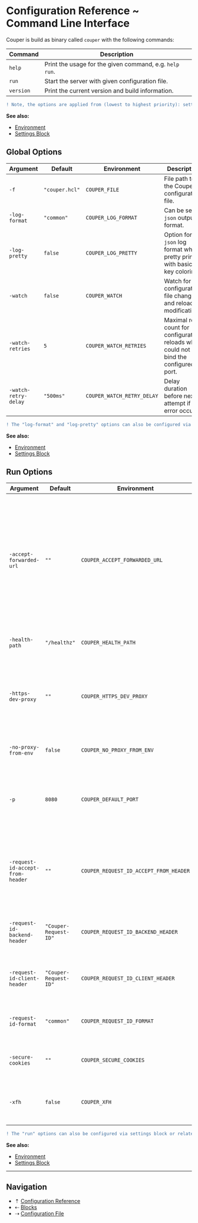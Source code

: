 # Configuration Reference ~ Command Line Interface

Couper is build as binary called `couper` with the following commands:

| Command   | Description |
| --------- | ----------- |
| `help`    | Print the usage for the given command, e.g. `help run`. |
| `run`     | Start the server with given configuration file. |
| `version` | Print the current version and build information. |

```diff
! Note, the options are applied from (lowest to highest priority): settings block, command line interface, environment.
```

**See also:**

* [Environment](environment.md)
* [Settings Block](blocks/settings.md)

## Global Options

| Argument             | Default        | Environment                | Description |
| -------------------- | -------------- | -------------------------- | ----------- |
| `-f`                 | `"couper.hcl"` | `COUPER_FILE`              | File path to the Couper configuration file. |
| `-log-format`        | `"common"`     | `COUPER_LOG_FORMAT`        | Can be set to `json` output format. |
| `-log-pretty`        | `false`        | `COUPER_LOG_PRETTY`        | Option for `json` log format which pretty prints with basic key coloring. |
| `-watch`             | `false`        | `COUPER_WATCH`             | Watch for configuration file changes and reload on modifications. |
| `-watch-retries`     | `5`            | `COUPER_WATCH_RETRIES`     | Maximal retry count for configuration reloads which could not bind the configured port. |
| `-watch-retry-delay` | `"500ms"`      | `COUPER_WATCH_RETRY_DELAY` | Delay duration before next attempt if an error occurs. |

```diff
! The "log-format" and "log-pretty" options can also be configured via settings block or related environment variables.
```

**See also:**

* [Environment](environment.md)
* [Settings Block](blocks/settings.md)

## Run Options

| Argument                         | Default               | Environment                            | Description  |
| -------------------------------- | --------------------- | -------------------------------------- | ------------ |
| `-accept-forwarded-url`          | `""`                  | `COUPER_ACCEPT_FORWARDED_URL`          | Which `X-Forwarded-*` request HTTP header fields should be accepted to change the [Variables](variables/request.md) `request.url`, `request.origin`, `request.protocol`, `request.host`, `request.port`. Comma-separated list of values. Valid values: `proto`, `host`, `port`. |
| `-health-path`                   | `"/healthz"`          | `COUPER_HEALTH_PATH`                   | Path for health-check requests for all servers and ports. |
| `-https-dev-proxy`               | `""`                  | `COUPER_HTTPS_DEV_PROXY`               | List of TLS port mappings to define the TLS listen port and the target one. A self-signed certificate will be generated on the fly based on given hostname. |
| `-no-proxy-from-env`             | `false`               | `COUPER_NO_PROXY_FROM_ENV`             | Disables the connect hop to configured [proxy via environment](https://godoc.org/golang.org/x/net/http/httpproxy). |
| `-p`                             | `8080`                | `COUPER_DEFAULT_PORT`                  | Sets the default port to the given value. Does not override explicit `[host:port]` configurations of the `hosts` attribute in the [Server Blocks](blocks/server.md).          |
| `-request-id-accept-from-header` | `""`                  | `COUPER_REQUEST_ID_ACCEPT_FROM_HEADER` | Name of a client request HTTP header field that transports the [`request.id`](variables/request.md) which Couper takes for logging and transport to the backend (if configured). |
| `-request-id-backend-header`     | `"Couper-Request-ID"` | `COUPER_REQUEST_ID_BACKEND_HEADER`     | Name of a HTTP header field which Couper uses to transport the [`request.id`](variables/request.md) to the backend. |
| `-request-id-client-header`      | `"Couper-Request-ID"` | `COUPER_REQUEST_ID_CLIENT_HEADER`      | Name of a HTTP header field which Couper uses to transport the [`request.id`](variables/request.md) to the client. |
| `-request-id-format`             | `"common"`            | `COUPER_REQUEST_ID_FORMAT`             | If set to `uuid4` a [RFC 4122](https://datatracker.ietf.org/doc/html/rfc4122) UUID is used for [`request.id`](variables/request.md) and related log fields. |
| `-secure-cookies`                | `""`                  | `COUPER_SECURE_COOKIES`                | If set to `"strip"`, the `Secure` flag is removed from all `Set-Cookie` HTTP header fields. |
| `-xfh`                           | `false`               | `COUPER_XFH`                           | Global configuration which uses the `Forwarded-Host` header instead of the request host. |

```diff
! The "run" options can also be configured via settings block or related environment variables.
```

**See also:**

* [Environment](environment.md)
* [Settings Block](blocks/settings.md)

-----

## Navigation

* &#8673; [Configuration Reference](README.md)
* &#8672; [Blocks](blocks.md)
* &#8674; [Configuration File](config-file.md)

